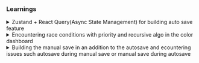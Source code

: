 ### Learnings

<details>
    <summary>Zustand + React Query(Async State Management) for building auto save feature</summary>
    <p>
       <li>First of the data is brought from the server</li>
       <li>Then when user interacts with the data we cant directly send the latest changes. As user can go on changing and a lot of request will be made to the server</li>
       <li>So I am zustand store for maintaining a colors array which will point to the latest changed data. And also a timer will start which will capture all the data changes. So after that span the request will be made with the latest data. Basically we are mutating with the latest recorded data</li>
       <li>Since the client side interaction is taking place and we are recording that we are using some external store. We could have used context but since a ton of changes can be made so going for a small state management library zustand</li>
    </p>
    
</details>

<details>
    <summary>Encountering race conditions with priority and recursive algo in the color dashboard</summary>
    <p>
        <h4>The save is autosaving feature. When colors are getting uploaded to the server and suppose at that time some changes happend.
        <br>Basically a race condition</h4>
       <h3>Solutions</h3>
       <li>Lock the ui when data is getting changed or mutation is happening</li>
       <li>Built some algo to gather the data changes made during the mutation and then after the settlement of the mutation re-perform the action but with the waitlist data</li>
    </p>
    <p>
        <h4> What I have done?</h4>
       <li>I took the second approach </li>
       <li>In my autosave feature, whenever the pallets are getting changed a scheduler starts. In that span of around of 4000ms all the latest changes are getting saved and atlast the latest one gets pushed to the server</li>
       <li>But in that span of sending, all the changes are getting saved to a waitList.</li>
       <li>So a recursive process is taking place</li>
       <li>Atlast, after onSettled the waitlist is emptied to the main color stack so that it does not move into recursive hell.</li>
       <li>Indirectly its an priority system. If data is in waitlist it will be send first</li>
    </p>
</details>

</details>

<details>
    <summary>Building the manual save in an addition to the autosave and ecountering issues such autosave during manual save or manual save during autosave</summary>
    <p>
       <li>We are using scheduling system.</li>
       <li>When manual save is pressed, just clear the schedule and push the latest data</li>
       <li>If during autosave manual save is pressed, then the queue will get emptied since the latest data pushed so if no data remains in the queue , dont go for the mutation</li>
       <li>If during manual save some changes performed, stack them up. And make another request with another set of data which will be autosaving</li>
    </p>
</details>

</details>
